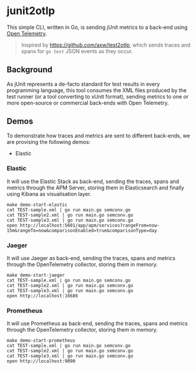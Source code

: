# junit2otlp

This simple CLI, written in Go, is sending jUnit metrics to a back-end using [Open Telemetry](https://opentelemetry.io).

> Inspired by https://github.com/axw/test2otlp, which sends traces and spans for `go test` JSON events as they occur.

## Background
As jUnit represents a de-facto standard for test results in every programming language, this tool consumes the XML files produced by the test runner (or a tool converting to xUnit format), sending metrics to one or more open-source or commercial back-ends with Open Telemetry.

## Demos
To demonstrate how traces and metrics are sent to different back-ends, we are provising the following demos:

- Elastic

### Elastic
It will use the Elastic Stack as back-end, sending the traces, spans and metrics through the APM Server, storing them in Elasticsearch and finally using Kibana as visualisation layer.

```shell
make demo-start-elastic
cat TEST-sample.xml | go run main.go semconv.go
cat TEST-sample2.xml | go run main.go semconv.go
cat TEST-sample3.xml | go run main.go semconv.go
open http://localhost:5601/app/apm/services?rangeFrom=now-15m&rangeTo=now&comparisonEnabled=true&comparisonType=day
```

### Jaeger
It will use Jaeger as back-end, sending the traces, spans and metrics through the OpenTelemetry collector, storing them in memory.

```shell
make demo-start-jaeger
cat TEST-sample.xml | go run main.go semconv.go
cat TEST-sample2.xml | go run main.go semconv.go
cat TEST-sample3.xml | go run main.go semconv.go
open http://localhost:16686
```

### Prometheus
It will use Prometheus as back-end, sending the traces, spans and metrics through the OpenTelemetry collector, storing them in memory.

```shell
make demo-start-prometheus
cat TEST-sample.xml | go run main.go semconv.go
cat TEST-sample2.xml | go run main.go semconv.go
cat TEST-sample3.xml | go run main.go semconv.go
open http://localhost:9090
```
